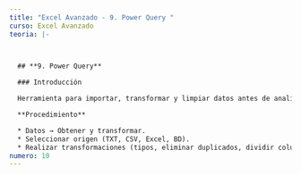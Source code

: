 ```yaml
---
title: "Excel Avanzado - 9. Power Query "
curso: Excel Avanzado
teoria: |-
  


  ## **9. Power Query**

  ### Introducción

  Herramienta para importar, transformar y limpiar datos antes de analizarlos.

  **Procedimiento**

  * Datos → Obtener y transformar.
  * Seleccionar origen (TXT, CSV, Excel, BD).
  * Realizar transformaciones (tipos, eliminar duplicados, dividir columnas).
numero: 10
---
```

